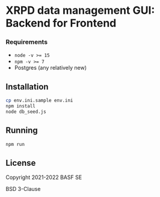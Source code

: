 # XRPD data management GUI: Backend for Frontend

### Requirements

- `node -v >= 15`
- `npm -v >= 7`
- Postgres (any relatively new)

## Installation

```bash
cp env.ini.sample env.ini
npm install
node db_seed.js
```

## Running

```bash
npm run
```

## License

Copyright 2021-2022 BASF SE

BSD 3-Clause
